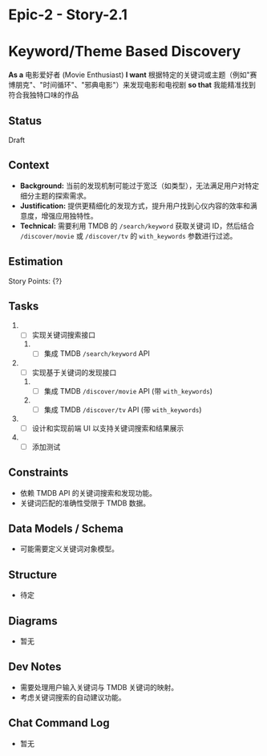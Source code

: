 # Epic-2 - Story-2.1
# Keyword/Theme Based Discovery

**As a** 电影爱好者 (Movie Enthusiast)
**I want** 根据特定的关键词或主题（例如"赛博朋克"、"时间循环"、"邪典电影"）来发现电影和电视剧
**so that** 我能精准找到符合我独特口味的作品

## Status

Draft

## Context

- **Background:** 当前的发现机制可能过于宽泛（如类型），无法满足用户对特定细分主题的探索需求。
- **Justification:** 提供更精细化的发现方式，提升用户找到心仪内容的效率和满意度，增强应用独特性。
- **Technical:** 需要利用 TMDB 的 `/search/keyword` 获取关键词 ID，然后结合 `/discover/movie` 或 `/discover/tv` 的 `with_keywords` 参数进行过滤。

## Estimation

Story Points: {?}

## Tasks

1.  - [ ] 实现关键词搜索接口
    1.  - [ ] 集成 TMDB `/search/keyword` API
2.  - [ ] 实现基于关键词的发现接口
    1.  - [ ] 集成 TMDB `/discover/movie` API (带 `with_keywords`)
    2.  - [ ] 集成 TMDB `/discover/tv` API (带 `with_keywords`)
3.  - [ ] 设计和实现前端 UI 以支持关键词搜索和结果展示
4.  - [ ] 添加测试

## Constraints

- 依赖 TMDB API 的关键词搜索和发现功能。
- 关键词匹配的准确性受限于 TMDB 数据。

## Data Models / Schema

- 可能需要定义关键词对象模型。

## Structure

- 待定

## Diagrams

- 暂无

## Dev Notes

- 需要处理用户输入关键词与 TMDB 关键词的映射。
- 考虑关键词搜索的自动建议功能。

## Chat Command Log

- 暂无 